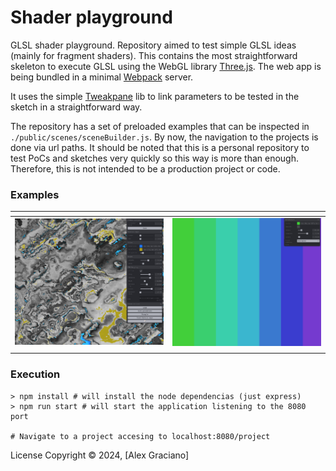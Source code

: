 # Shader playground

GLSL shader playground. Repository aimed to test simple GLSL ideas (mainly for fragment shaders). This contains the most straightforward skeleton to execute GLSL using the WebGL library [Three.js](https://threejs.org/). The web app is being bundled in a minimal [Webpack](https://webpack.js.org/) server.

It uses the simple [Tweakpane](https://tweakpane.github.io/docs/) lib to link parameters to be tested in the sketch in a straightforward way.

The repository has a set of preloaded examples that can be inspected in `./public/scenes/sceneBuilder.js`. By now, the navigation to the projects is done via url paths. It should be noted that this is a personal repository to test PoCs and sketches very quickly so this way is more than enough. Therefore, this is not intended to be a production project or code.

### Examples

| <!-- -->    | <!-- -->    |
| -------------- | -------------- |
![](./public/screenshots/fbm_scene.png)  |  ![](./public/screenshots/palette_scene.png)
|  |  |

### Execution
```
> npm install # will install the node dependencias (just express)
> npm run start # will start the application listening to the 8080 port

# Navigate to a project accesing to localhost:8080/project
```

License
Copyright © 2024, [Alex Graciano]